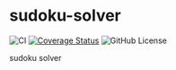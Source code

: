 # sudoku-solver

![CI](https://github.com/ViKuzmin/sudoku-solver/workflows/CI/badge.svg)
[![Coverage Status](https://coveralls.io/repos/github/ViKuzmin/sudoku-solver/badge.svg)](https://coveralls.io/github/ViKuzmin/sudoku-solver)
![GitHub License](https://img.shields.io/github/license/ViKuzmin/sudoku-solver)


sudoku solver